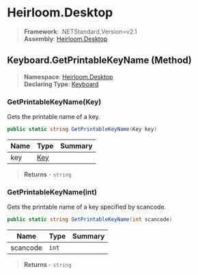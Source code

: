 # Heirloom.Desktop

> **Framework**: .NETStandard,Version=v2.1  
> **Assembly**: [Heirloom.Desktop][0]

## Keyboard.GetPrintableKeyName (Method)

> **Namespace**: [Heirloom.Desktop][0]  
> **Declaring Type**: [Keyboard][1]

### GetPrintableKeyName(Key)

Gets the printable name of a key.

```cs
public static string GetPrintableKeyName(Key key)
```

| Name | Type     | Summary |
|------|----------|---------|
| key  | [Key][2] |         |

> **Returns** - `string`

### GetPrintableKeyName(int)

Gets the printable name of a key specified by scancode.

```cs
public static string GetPrintableKeyName(int scancode)
```

| Name     | Type  | Summary |
|----------|-------|---------|
| scancode | `int` |         |

> **Returns** - `string`

[0]: ../../../Heirloom.Desktop.md
[1]: ../Keyboard.md
[2]: ../Key.md
